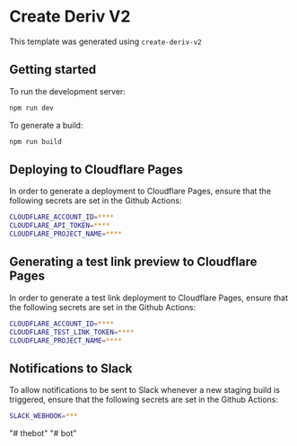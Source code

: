 # Create Deriv V2

This template was generated using `create-deriv-v2`

## Getting started

To run the development server:

```bash
npm run dev
```

To generate a build:

```bash
npm run build
```

## Deploying to Cloudflare Pages

In order to generate a deployment to Cloudflare Pages, ensure that the following secrets are set in the Github Actions:

```bash
CLOUDFLARE_ACCOUNT_ID=****
CLOUDFLARE_API_TOKEN=****
CLOUDFLARE_PROJECT_NAME=****
```

## Generating a test link preview to Cloudflare Pages

In order to generate a test link deployment to Cloudflare Pages, ensure that the following secrets are set in the Github Actions:

```bash
CLOUDFLARE_ACCOUNT_ID=****
CLOUDFLARE_TEST_LINK_TOKEN=****
CLOUDFLARE_PROJECT_NAME=****
```

## Notifications to Slack

To allow notifications to be sent to Slack whenever a new staging build is triggered, ensure that the following secrets are set in the Github Actions:

```bash
SLACK_WEBHOOK=***
```
"# thebot" 
"# bot" 
